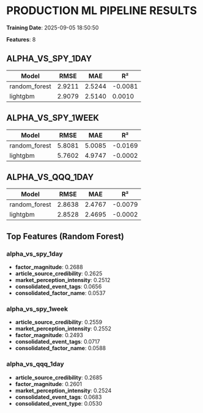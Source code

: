 # PRODUCTION ML PIPELINE RESULTS

**Training Date**: 2025-09-05 18:50:50

**Features**: 8


## ALPHA_VS_SPY_1DAY
| Model | RMSE | MAE | R² |
|-------|------|-----|-----|
| random_forest | 2.9211 | 2.5244 | -0.0081 |
| lightgbm | 2.9079 | 2.5140 | 0.0010 |

## ALPHA_VS_SPY_1WEEK
| Model | RMSE | MAE | R² |
|-------|------|-----|-----|
| random_forest | 5.8081 | 5.0085 | -0.0169 |
| lightgbm | 5.7602 | 4.9747 | -0.0002 |

## ALPHA_VS_QQQ_1DAY
| Model | RMSE | MAE | R² |
|-------|------|-----|-----|
| random_forest | 2.8638 | 2.4767 | -0.0079 |
| lightgbm | 2.8528 | 2.4695 | -0.0002 |

## Top Features (Random Forest)

### alpha_vs_spy_1day
- **factor_magnitude**: 0.2688
- **article_source_credibility**: 0.2625
- **market_perception_intensity**: 0.2512
- **consolidated_event_tags**: 0.0656
- **consolidated_factor_name**: 0.0537

### alpha_vs_spy_1week
- **article_source_credibility**: 0.2559
- **market_perception_intensity**: 0.2552
- **factor_magnitude**: 0.2493
- **consolidated_event_tags**: 0.0717
- **consolidated_factor_name**: 0.0588

### alpha_vs_qqq_1day
- **article_source_credibility**: 0.2685
- **factor_magnitude**: 0.2601
- **market_perception_intensity**: 0.2524
- **consolidated_event_tags**: 0.0683
- **consolidated_event_type**: 0.0530